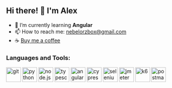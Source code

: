 ## Hi there! 👋 I'm Alex

- 🔭 I’m currently learning **Angular**
- 📫 How to reach me: [nebelorzbox@gmail.com](mailto:nebelorzbox@gmail.com)
- ☕ [Buy me a coffee](https://www.buymeacoffee.com/nebelorz)

### Languages and Tools:

[<img src="https://cdn.jsdelivr.net/gh/devicons/devicon/icons/git/git-plain.svg" alt="git" width="40" height="40"/>](https://git-scm.com/) <!-- Git -->
[<img src="https://cdn.jsdelivr.net/gh/devicons/devicon/icons/python/python-original.svg" alt="python" width="40" height="40"/>](https://www.python.org/) <!-- Python -->
[<img src="https://cdn.jsdelivr.net/gh/devicons/devicon/icons/nodejs/nodejs-plain.svg" alt="node.js" width="40" height="40"/>](https://nodejs.org/) <!-- Node.js -->
[<img src="https://cdn.jsdelivr.net/gh/devicons/devicon/icons/typescript/typescript-original.svg" alt="typescript" width="40" height="40"/>](https://www.typescriptlang.org/) <!-- TypeScript -->
[<img src="https://cdn.jsdelivr.net/gh/devicons/devicon/icons/angularjs/angularjs-original.svg" alt="angular" width="40" height="40"/>](https://angular.io/) <!-- Angular -->
[<img src="https://cdn.jsdelivr.net/gh/devicons/devicon/icons/cypressio/cypressio-original.svg" alt="cypress" width="40" height="40"/>](https://docs.cypress.io/guides/overview/why-cypress#In-a-nutshell) <!-- Cypress -->
[<img src="https://cdn.jsdelivr.net/gh/devicons/devicon/icons/selenium/selenium-original.svg" alt="selenium" width="40" height="40"/>](https://www.selenium.dev/) <!-- Selenium -->
[<img src="https://cdn.jsdelivr.net/gh/devicons/devicon@latest/icons/apache/apache-original.svg" alt="jmeter" width="40" height="40"/>](https://jmeter.apache.org/) <!-- JMeter -->
[<img src="https://cdn.jsdelivr.net/gh/devicons/devicon/icons/k6/k6-original.svg" alt="k6" width="40" height="40"/>](https://k6.io/) <!-- K6 -->
[<img src="https://cdn.jsdelivr.net/gh/devicons/devicon/icons/postman/postman-original.svg" alt="postman" width="40" height="40"/>](https://www.postman.com/) <!-- Postman -->
